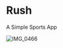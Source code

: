# Rush 
A Simple Sports App

![IMG_0466](https://user-images.githubusercontent.com/79627666/196587231-3830473d-eba5-41f9-a402-9c9698124ace.PNG)


